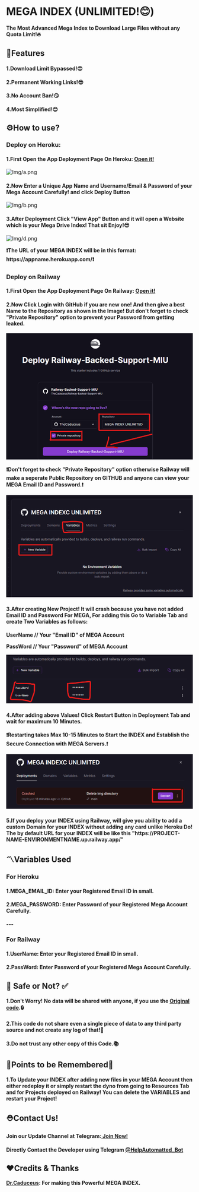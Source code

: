 # MEGA INDEX (UNLIMITED!😊)
<b>The Most Advanced Mega Index to Download Large Files without any Quota Limit!🔥</b>
## 📑Features
<h4><b>1.Download Limit Bypassed!😍</b></h4>
<h4><b>2.Permanent Working Links!😎</b></h4>
<h4><b>3.No Account Ban!😏</b></h4>
<h4><b>4.Most Simplified!😊</b></h4>
<h2>⚙️How to use?</h2>
<h3><b>Deploy on Heroku:</b></h3>
<h4><b>1.First Open the App Deployment Page On Heroku: <a href="https://dashboard.heroku.com/new?template=https://github.com/Sh-Jil/MEGA-INDEX">Open it!</a></b></h4>
<img src="Img/a.png" alt="Img/a.png">
<h4><b>2.Now Enter a Unique App Name and Username/Email & Password of your Mega Account Carefully! and click Deploy Button</b></h4>
<img src="Img/b.png" alt="Img/b.png">
<h4><b>3.After Deployment Click "View App" Button and it will open a Website which is your Mega Drive Index! That sit Enjoy!😎</b></h4>
<img src="Img/d.png" alt="Img/d.png">
<p><b>❗The URL of your MEGA INDEX will be in this format: https://appname.herokuapp.com/❗</b></p>
<h3><b>Deploy on Railway</b></h3>
<h4><b>1.First Open the App Deployment Page On Railway: <a href="https://railway.app/new/template?template=https://github.com/TheCaduceus/Railway-Backed-Support-MIU">Open it!</a></b></h4>
<h4><b>2.Now Click Login with GitHub if you are new one! And then give a best Name to the Repository as shown in the Image! But don't forget to check "Private Repository" option to prevent your Password from getting leaked.</b></h4>
<img src="Img/4.png" alt="4">
<p><b>❗Don't forget to check "Private Repository" option otherwise Railway will make a seperate Public Repository on GITHUB and anyone can view your MEGA Email ID and Password.❗</b></p>
<img src="Img/5.png" alt="5">
<h4><b>3.After creating New Project! It will crash because you have not added Email ID and Password For MEGA, For adding this Go to Variable Tab and create Two Variables as follows:</b></h4>
<p><b>UserName // Your "Email ID" of MEGA Account</b></p>
<p><b>PassWord // Your "Password" of MEGA Account</b></p>
<img src="Img/6.png" alt="6">
<h4><b>4.After adding above Values! Click Restart Button in Deployment Tab and wait for maximum 10 Minutes.</b></h4>
<p><b>❗Restarting takes Max 10-15 Minutes to Start the INDEX and Establish the Secure Connection with MEGA Servers.❗</b></p>
<img src="Img/7.png" alt="7">
<h4><b>5.If you deploy your INDEX using Railway, will give you ability to add a custom Domain for your INDEX without adding any card unlike Heroku Do! The by default URL for your INDEX will be like this "https://PROJECT-NAME-ENVIRONMENTNAME.up.railway.app/"</b></h4>
<h2>〽️Variables Used</h2>
<h3><b>For Heroku</b></h3>
<h4><b>1.MEGA_EMAIL_ID: Enter your Registered Email ID in small.</b></h4>
<h4><b>2.MEGA_PASSWORD: Enter Password of your Registered Mega Account Carefully.</b></h4>
<p><b>---</b></p>
<h3><b>For Railway</b></h3>
<h4><b>1.UserName: Enter your Registered Email ID in small.</b></h4>
<h4><b>2.PassWord: Enter Password of your Registered Mega Account Carefully.</b></h4>
<h2><b> 🔐 Safe or Not? ✅</b></h2>
<h4><b> 1.Don't Worry! No data will be shared with anyone, if you use the <a href="https://github.com/Sh-Jil/MEGA-INDEX">Original code</a>.🔒</b></h4>
<h4><b> 2.This code do not share even a single piece of data to any third party source and not create any log of that!🔑</b></h4>
<h4><b> 3.Do not trust any other copy of this Code.📚</b></h4>
<h2>🎯Points to be Remembered🎯</h2>
<h4><b>1.To Update your INDEX after adding new files in your MEGA Account then either redeploy it or simply restart the dyno from going to Resources Tab and for Projects deployed on Railway! You can  delete the VARIABLES and restart your Project!</b></h4>
<h2><b>⛑Contact Us!</b></h2>
<h4><b>Join our Update Channel at Telegram:<a href="https://telegram.me/TheCaduceusUPDATE"> Join Now!</a></b></h4>
<h4><b>Directly Contact the Developer using Telegram <a href="https://telegram.me/HelpAutomatted_Bot">@HelpAutomatted_Bot</a></b></h4>
<h2><b>❤️Credits & Thanks</b></h2>
<p><b><a href="https://github.com/TheCaduceus">Dr.Caduceus</a>: For making this Powerful MEGA INDEX.</b></p>

